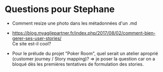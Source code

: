 # Questions pour Stephane

- Comment resize une photo dans les métadonnées d'un .md

- <https://blog.myagilepartner.fr/index.php/2017/08/02/comment-bien-gerer-ses-user-stories/>  
Ce site est-il cool?

- Pour le prélude du projet "Poker Room", quel serait un atelier aproprié (customer journey / Story mapping)? => je poser la question car on a bloqué dès les premières tentatives de formulation des stories.

